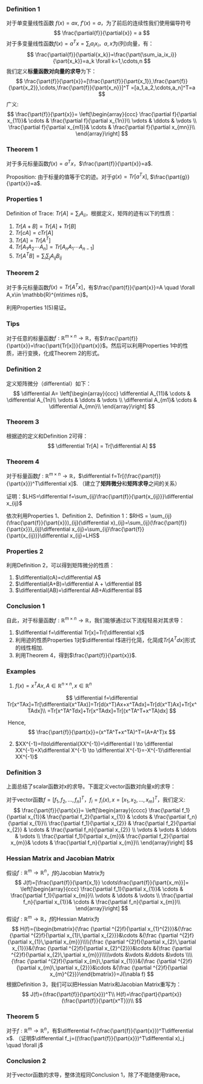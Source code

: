 ### Definition 1

对于单变量线性函数 $f(x)=ax$​​​, $f'(x)=a$​，为了前后的连续性我们使用偏导符号
$$
\frac{\partial{f}}{\partial{x}} = a
$$
对于多变量线性函数$f(x)=a^Tx=\sum_{i}a_{i}x_{i}$​​​​，$a,x$​​为(列)向量，有：
$$
\frac{\partial{f}}{\partial{x_k}}=\frac{\part{\sum_ia_ix_i}}{\part{x_k}}=a_k \forall k=1,\cdots,n
$$
我们定义**标量函数对向量的求导**为下：
$$
\frac{\part{f}}{\part{x}}=[\frac{\part{f}}{\part{x_1}},\frac{\part{f}}{\part{x_2}},\cdots,\frac{\part{f}}{\part{x_n}}]^T =[a_1,a_2,\cdots,a_n]^T=a
$$
广义:
$$
\frac{\part{f}}{\part{x}}=
\left[\begin{array}{ccc}
\frac{\partial f}{\partial x_{11}}& \cdots & \frac{\partial f}{\partial x_{1n}}\\
\vdots & \ddots & \vdots \\
\frac{\partial f}{\partial x_{m1}}& \cdots & \frac{\partial f}{\partial x_{mn}}\\
\end{array}\right]
$$

### Theorem 1

对于多元标量函数$f(x)=a^Tx$，$\frac{\part{f}}{\part{x}}=a$​.

Proposition: 由于标量的值等于它的迹。对于$g(x)=Tr[a^Tx]$​​, $\frac{\part{g}}{\part{x}}=a$​​.

### Properties 1

Definition of Trace: $Tr[A]=\sum_iA_{ii}$，根据定义，矩阵的迹有以下的性质：

1. $Tr[A+B]=Tr[A]+Tr[B]$​
2. $Tr[cA]=cTr[A]$
3. $Tr[A]=Tr[A^T]$
4. $Tr[A_1 A_2 \cdots A_n]=Tr[A_n A_1 \cdots A_{n-1}]$​
5. $Tr[A^T B]=\sum_i\sum_jA_{ij}B_{ij}$

### Theorem 2

对于多元标量函数$f(x)=Tr[A^{T}x]$​，有$\frac{\part{f}}{\part{x}}=A \quad \forall A,x\in \mathbb{R}^{m\times n}$​。

利用Properties 1(5)易证。

### Tips

对于任意的标量函数$f:\mathbb{R}^{m\times n}\rightarrow \mathbb{R}$，有$\frac{\part{f}}{\part{x}}=\frac{\part{Tr[x]}}{\part{x}}$。然后可以利用Properties 1中的性质，进行变换，化成Theorem 2的形式。

### Definition 2

定义矩阵微分（differential）如下：
$$
\differential A=
\left[\begin{array}{ccc}
\differential A_{11}& \cdots & \differential A_{1n}\\
\vdots & \ddots & \vdots \\
\differential A_{m1}& \cdots & \differential A_{mn}\\
\end{array}\right]
$$

### Theorem 3

根据迹的定义和Definition 2可得：
$$
\differential Tr[A] = Tr[\differential A]
$$

### Theorem 4

对于标量函数$f:\mathbb{R}^{m\times n}\rightarrow \mathbb{R}$​，$\differential f=Tr[(\frac{\part{f}}{\part{x}})^T\differential x]$​​. （建立了**矩阵微分**和**矩阵求导**之间的关系）

证明：$LHS=\differential f=\sum_{ij}\frac{\part{f}}{\part{x_{ij}}}\differential x_{ij}$​

依次利用Properties 1、Definition 2、Definition 1：$RHS = \sum_{ij}(\frac{\part{f}}{\part{x}})_{ij}(\differential x)_{ij}=\sum_{ij}(\frac{\part{f}}{\part{x}})_{ij}\differential x_{ij}=\sum_{ij}\frac{\part{f}}{\part{x_{ij}}}\differential x_{ij}=LHS$

### Properties 2

利用Definition 2，可以得到矩阵微分的性质：

1. $\differential(cA)=c\differential A$
2. $\differential(A+B)=\differential A + \differential B$
3. $\differential(AB)=\differential AB+A\differential B$

### Conclusion 1

自此，对于标量函数$f:\mathbb{R}^{m\times n}\rightarrow \mathbb{R}$​，我们能够通过以下流程轻易对其求导：

1. $\differential f=\differential Tr[x]=Tr[\differential x]$​
2. 利用迹的性质Properties 1对$\differential f$​进行化简，化简成$Tr[A^T dx]$​​​​形式的线性相加.
3. 利用Theorem 4，得到$\frac{\part{f}}{\part{x}}$​.

### Examples

1. $f(x)=x^TAx, A\in\mathbb{R}^{n \times n},x\in \mathbb{R}^n$​​

$$
\differential f=\differential Tr[x^TAx]=Tr[\differential(x^TAx)]=Tr[d(x^T)Ax+x^TAdx]=Tr[d(x^T)Ax]+Tr[x^TAdx]\\
=Tr[x^TA^Tdx]+Tr[x^TAdx]=Tr[(x^TA^T+x^TA)dx]
$$

​	Hence,
$$
\frac{\part{f}}{\part{x}}=(x^TA^T+x^TA)^T=(A+A^T)x
$$

2. $XX^{-1}=I\to\differential(XX^{-1})=\differential I \to \differential XX^{-1}+X\differential X^{-1} \to \differential X^{-1}=-X^{-1}\differential XX^{-1}$

### Definition 3

上面总结了scalar函数对x的求导。下面定义vector函数对向量x的求导：

对于vector函数$f=[f_1,f_2,\dots,f_n]^T$​​，$f_i=f_i(x), x=[x_1,x_2,\dots,x_m]^T$​​，我们定义:
$$
\frac{\part{f}}{\part{x}}=
\left[\begin{array}{cccc}
\frac{\partial f_1}{\partial x_{1}}& \frac{\partial f_2}{\partial x_{1}} & \cdots & \frac{\partial f_n}{\partial x_{1}}\\
\frac{\partial f_1}{\partial x_{2}} & \frac{\partial f_2}{\partial x_{2}}  & \cdots & \frac{\partial f_n}{\partial x_{2}}  \\
\vdots & \vdots & \ddots & \vdots \\
\frac{\partial f_1}{\partial x_{m}}& \frac{\partial f_2}{\partial x_{m}}& \cdots & \frac{\partial f_n}{\partial x_{m}}\\
\end{array}\right]
$$

### Hessian Matrix and Jacobian Matrix

假设$f:\mathbb{R}^m \to \mathbb{R}^n$，$f$的Jacobian Matrix为
$$
J(f)=[\frac{\part{f}}{\part{x_1}} \cdots\frac{\part{f}}{\part{x_m}}]=
\left[\begin{array}{ccc}
\frac{\partial f_1}{\partial x_{1}}& \cdots & \frac{\partial f_1}{\partial x_{m}}\\
\vdots & \ddots & \vdots \\
\frac{\partial f_n}{\partial x_{1}}& \cdots & \frac{\partial f_n}{\partial x_{m}}\\
\end{array}\right]
$$
假设$f:\mathbb{R}^m \to \mathbb{R}$​，$f$​​的Hessian Matrix为
$$
H(f)={\begin{bmatrix}{\frac {\partial ^{2}f}{\partial x_{1}^{2}}}&{\frac {\partial ^{2}f}{\partial x_{1}\,\partial x_{2}}}&\cdots &{\frac {\partial ^{2}f}{\partial x_{1}\,\partial x_{m}}}\\\\{\frac {\partial ^{2}f}{\partial x_{2}\,\partial x_{1}}}&{\frac {\partial ^{2}f}{\partial x_{2}^{2}}}&\cdots &{\frac {\partial ^{2}f}{\partial x_{2}\,\partial x_{m}}}\\\\\vdots &\vdots &\ddots &\vdots \\\\{\frac {\partial ^{2}f}{\partial x_{m}\,\partial x_{1}}}&{\frac {\partial ^{2}f}{\partial x_{m}\,\partial x_{2}}}&\cdots &{\frac {\partial ^{2}f}{\partial x_{m}^{2}}}\end{bmatrix}}=J(\nabla f)
$$
根据Definition 3，我们可以把Hessian Matrix和Jacobian Matrix重写为：
$$
J(f)=(\frac{\part{f}}{\part{x}})^T\\
H(f)=\frac{\part}{\part{x}}(\frac{\part{f}}{\part{x^T}})\\
$$

### Theorem 5

对于$f:\mathbb{R}^{m}\to \mathbb{R}^{n}$​，有$\differential f=(\frac{\part{f}}{\part{x}})^T\differential x$​. （证明$\differential f_j=((\frac{\part{f}}{\part{x}})^T\differential x)_j \quad \forall j$​

### Conclusion 2

对于vector函数的求导，整体流程同Conclusion 1，除了不能随便用trace。

